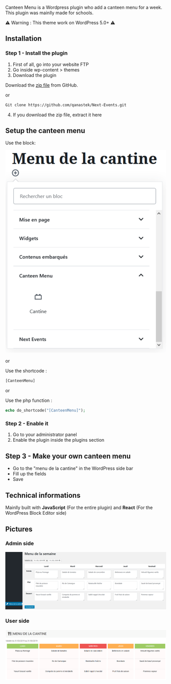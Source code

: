 Canteen Menu is a Wordpress plugin who add a canteen menu for a week.
This plugin was mainlly made for schools.

⚠️ Warning : This theme work on WordPress 5.0+ ⚠️

## Installation

### Step 1 - Install the plugin

1) First of all, go into your website FTP
2) Go inside wp-content > themes
3) Download the plugin

Download the [zip file](https://github.com/qanastek/Next-Events/archive/master.zip) from GitHub.

or

```bash
Git clone https://github.com/qanastek/Next-Events.git
```

4) If you download the zip file, extract it here

## Setup the canteen menu

Use the block:

![The block](demo_pictures/block.png)

or

Use the shortcode :
```php
[CanteenMenu]
```

or

Use the php function :
```php
echo do_shortcode("[CanteenMenu]");
```

### Step 2 - Enable it

1) Go to your administrator panel
2) Enable the plugin inside the plugins section

## Step 3 - Make your own canteen menu

* Go to the "menu de la cantine" in the WordPress side bar
* Fill up the fields
* Save

## Technical informations

Mainlly built with **JavaScript** (For the entire plugin) and **React** (For the WordPress Block Editor side)

## Pictures

### Admin side

![The block](demo_pictures/adminPanel.png)

### User side

![The block](demo_pictures/frontend.png)
